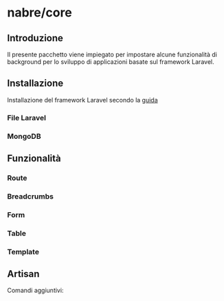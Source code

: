 # nabre/core
## Introduzione
Il presente pacchetto viene impiegato per impostare alcune funzionalità di background per lo sviluppo di applicazioni basate sul framework Laravel.
## Installazione
Installazione del framework Laravel secondo la [guida](https://laravel.com/docs)
### File Laravel

### MongoDB

## Funzionalità
### Route
### Breadcrumbs
### Form
### Table
### Template

## Artisan
Comandi aggiuntivi:
